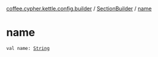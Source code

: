 [coffee.cypher.kettle.config.builder](../index.md) / [SectionBuilder](index.md) / [name](./name.md)

# name

`val name: `[`String`](https://kotlinlang.org/api/latest/jvm/stdlib/kotlin/-string/index.html)